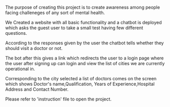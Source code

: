 The purpose of creating this project is to create awareness among people facing challeneges of any sort of mental health.

We Created a website with all basic functionality and a chatbot is deployed which asks the guest user to take a small test having few different questions.

According to the responses given by the user the chatbot tells whether they should visit a doctor or not.

The bot after this gives a link which redirects the user to a login page where the user after signing up can login and view the list of cities we are currently operational in.

Corresponding to the city selected a list of doctors comes on the screen which shows Doctor's name,Qualification, Years of Experience,Hospital Address and Contact Number.

Please refer to 'instruction' file to open the project.
